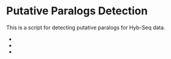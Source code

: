 # Putative Paralogs Detection

This is a script for detecting putative paralogs for Hyb-Seq data. 

*
*
*

